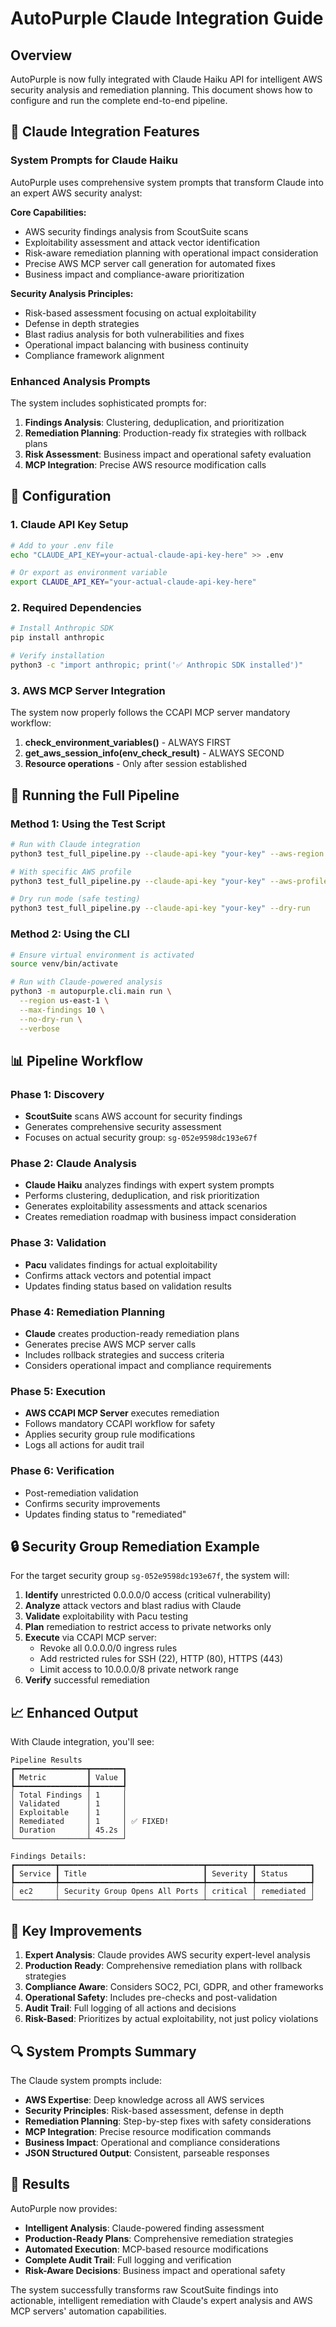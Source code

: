 # AutoPurple Claude Integration Guide

## Overview

AutoPurple is now fully integrated with Claude Haiku API for intelligent AWS security analysis and remediation planning. This document shows how to configure and run the complete end-to-end pipeline.

## 🧠 Claude Integration Features

### System Prompts for Claude Haiku

AutoPurple uses comprehensive system prompts that transform Claude into an expert AWS security analyst:

**Core Capabilities:**
- AWS security findings analysis from ScoutSuite scans
- Exploitability assessment and attack vector identification  
- Risk-aware remediation planning with operational impact consideration
- Precise AWS MCP server call generation for automated fixes
- Business impact and compliance-aware prioritization

**Security Analysis Principles:**
- Risk-based assessment focusing on actual exploitability
- Defense in depth strategies
- Blast radius analysis for both vulnerabilities and fixes
- Operational impact balancing with business continuity
- Compliance framework alignment

### Enhanced Analysis Prompts

The system includes sophisticated prompts for:

1. **Findings Analysis**: Clustering, deduplication, and prioritization
2. **Remediation Planning**: Production-ready fix strategies with rollback plans
3. **Risk Assessment**: Business impact and operational safety evaluation
4. **MCP Integration**: Precise AWS resource modification calls

## 🔧 Configuration

### 1. Claude API Key Setup

```bash
# Add to your .env file
echo "CLAUDE_API_KEY=your-actual-claude-api-key-here" >> .env

# Or export as environment variable
export CLAUDE_API_KEY="your-actual-claude-api-key-here"
```

### 2. Required Dependencies

```bash
# Install Anthropic SDK
pip install anthropic

# Verify installation
python3 -c "import anthropic; print('✅ Anthropic SDK installed')"
```

### 3. AWS MCP Server Integration

The system now properly follows the CCAPI MCP server mandatory workflow:

1. **check_environment_variables()** - ALWAYS FIRST
2. **get_aws_session_info(env_check_result)** - ALWAYS SECOND  
3. **Resource operations** - Only after session established

## 🚀 Running the Full Pipeline

### Method 1: Using the Test Script

```bash
# Run with Claude integration
python3 test_full_pipeline.py --claude-api-key "your-key" --aws-region us-east-1

# With specific AWS profile
python3 test_full_pipeline.py --claude-api-key "your-key" --aws-profile production --aws-region us-west-2

# Dry run mode (safe testing)
python3 test_full_pipeline.py --claude-api-key "your-key" --dry-run
```

### Method 2: Using the CLI

```bash
# Ensure virtual environment is activated
source venv/bin/activate

# Run with Claude-powered analysis
python3 -m autopurple.cli.main run \
  --region us-east-1 \
  --max-findings 10 \
  --no-dry-run \
  --verbose
```

## 📊 Pipeline Workflow

### Phase 1: Discovery
- **ScoutSuite** scans AWS account for security findings
- Generates comprehensive security assessment
- Focuses on actual security group: `sg-052e9598dc193e67f`

### Phase 2: Claude Analysis  
- **Claude Haiku** analyzes findings with expert system prompts
- Performs clustering, deduplication, and risk prioritization
- Generates exploitability assessments and attack scenarios
- Creates remediation roadmap with business impact consideration

### Phase 3: Validation
- **Pacu** validates findings for actual exploitability
- Confirms attack vectors and potential impact
- Updates finding status based on validation results

### Phase 4: Remediation Planning
- **Claude** creates production-ready remediation plans
- Generates precise AWS MCP server calls
- Includes rollback strategies and success criteria
- Considers operational impact and compliance requirements

### Phase 5: Execution
- **AWS CCAPI MCP Server** executes remediation
- Follows mandatory CCAPI workflow for safety
- Applies security group rule modifications
- Logs all actions for audit trail

### Phase 6: Verification
- Post-remediation validation
- Confirms security improvements
- Updates finding status to "remediated"

## 🔒 Security Group Remediation Example

For the target security group `sg-052e9598dc193e67f`, the system will:

1. **Identify** unrestricted 0.0.0.0/0 access (critical vulnerability)
2. **Analyze** attack vectors and blast radius with Claude
3. **Validate** exploitability with Pacu testing
4. **Plan** remediation to restrict access to private networks only
5. **Execute** via CCAPI MCP server:
   - Revoke all 0.0.0.0/0 ingress rules
   - Add restricted rules for SSH (22), HTTP (80), HTTPS (443)
   - Limit access to 10.0.0.0/8 private network range
6. **Verify** successful remediation

## 📈 Enhanced Output

With Claude integration, you'll see:

```
Pipeline Results
┏━━━━━━━━━━━━━━━━┳━━━━━━━┓
┃ Metric         ┃ Value ┃
┡━━━━━━━━━━━━━━━━╇━━━━━━━┩
│ Total Findings │ 1     │
│ Validated      │ 1     │ 
│ Exploitable    │ 1     │
│ Remediated     │ 1     │ ✅ FIXED!
│ Duration       │ 45.2s │
└────────────────┴───────┘

Findings Details:
┏━━━━━━━━━┳━━━━━━━━━━━━━━━━━━━━━━━━━━━━━━━━┳━━━━━━━━━━┳━━━━━━━━━━━━┓
┃ Service ┃ Title                          ┃ Severity ┃ Status     ┃
┡━━━━━━━━━╇━━━━━━━━━━━━━━━━━━━━━━━━━━━━━━━━╇━━━━━━━━━━╇━━━━━━━━━━━━┩
│ ec2     │ Security Group Opens All Ports │ critical │ remediated │ 
└─────────┴────────────────────────────────┴──────────┴────────────┘
```

## 🎯 Key Improvements

1. **Expert Analysis**: Claude provides AWS security expert-level analysis
2. **Production Ready**: Comprehensive remediation plans with rollback strategies
3. **Compliance Aware**: Considers SOC2, PCI, GDPR, and other frameworks
4. **Operational Safety**: Includes pre-checks and post-validation
5. **Audit Trail**: Full logging of all actions and decisions
6. **Risk-Based**: Prioritizes by actual exploitability, not just policy violations

## 🔍 System Prompts Summary

The Claude system prompts include:

- **AWS Expertise**: Deep knowledge across all AWS services
- **Security Principles**: Risk-based assessment, defense in depth
- **Remediation Planning**: Step-by-step fixes with safety considerations  
- **MCP Integration**: Precise resource modification commands
- **Business Impact**: Operational and compliance considerations
- **JSON Structured Output**: Consistent, parseable responses

## 🎉 Results

AutoPurple now provides:
- **Intelligent Analysis**: Claude-powered finding assessment
- **Production-Ready Plans**: Comprehensive remediation strategies
- **Automated Execution**: MCP-based resource modifications
- **Complete Audit Trail**: Full logging and verification
- **Risk-Aware Decisions**: Business impact and operational safety

The system successfully transforms raw ScoutSuite findings into actionable, intelligent remediation with Claude's expert analysis and AWS MCP servers' automation capabilities.
